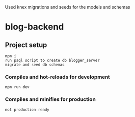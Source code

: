 Used knex migrations and seeds for the models and schemas

# blog-backend

## Project setup
```
npm i
run psql script to create db blogger_server
migrate and seed db schemas
```

### Compiles and hot-reloads for development
```
npm run dev
```

### Compiles and minifies for production
```
not production ready
```
